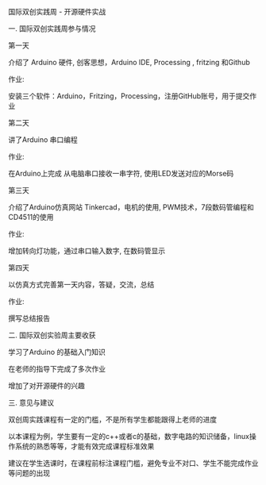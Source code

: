国际双创实践周 - 开源硬件实战

一. 国际双创实践周参与情况

第一天

介绍了 Arduino 硬件, 创客思想，Arduino IDE, Processing , fritzing 和Github

作业:

安装三个软件：Arduino，Fritzing，Processing，注册GitHub账号，用于提交作业


第二天

讲了Arduino 串口编程

作业:

在Arduino上完成 从电脑串口接收一串字符, 使用LED发送对应的Morse码


第三天

介绍了Arduino仿真网站 Tinkercad，电机的使用, PWM技术，7段数码管编程和 CD4511的使用

作业:

增加转向灯功能，通过串口输入数字, 在数码管显示


第四天

以仿真方式完善第一天内容，答疑，交流，总结

作业:

撰写总结报告


二. 国际双创实验周主要收获

学习了Arduino 的基础入门知识

在老师的指导下完成了多次作业

增加了对开源硬件的兴趣


三. 意见与建议

双创周实践课程有一定的门槛，不是所有学生都能跟得上老师的进度

以本课程为例，学生要有一定的c++或者c的基础，数字电路的知识储备，linux操作系统的熟悉等等，才能有效完成课程标准效果

建议在学生选课时，在课程前标注课程门槛，避免专业不对口、学生不能完成作业等问题的出现


